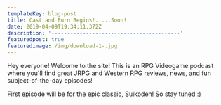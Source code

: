 ```yaml
---
templateKey: blog-post
title: Cast and Burn Begins!.....Soon!
date: 2019-04-09T19:34:11.372Z
description: '-----------------------------------------'
featuredpost: true
featuredimage: /img/download-1-.jpg
---
```

Hey everyone!  Welcome to the site!  This is an RPG Videogame podcast where you'll find great JRPG and Western RPG reviews, news, and fun subject-of-the-day episodes!  

First episode will be for the epic classic, Suikoden!  So stay tuned :)
